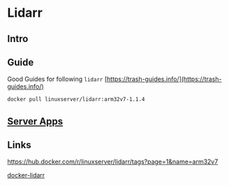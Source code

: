 # Lidarr

## Intro

## Guide

Good Guides for following  `lidarr`
[https://trash-guides.info/](https://trash-guides.info/)

```sh
docker pull linuxserver/lidarr:arm32v7-1.1.4
```

## [Server Apps](apps.md#Server)

## Links


https://hub.docker.com/r/linuxserver/lidarr/tags?page=1&name=arm32v7

[docker-lidarr](https://docs.linuxserver.io/images/docker-lidarr/)
